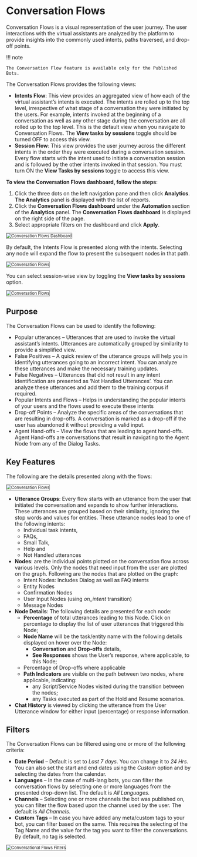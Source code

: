 # **Conversation Flows**

Conversation Flows is a visual representation of the user journey. The user interactions with the virtual assistants are analyzed by the platform to provide insights into the commonly used intents, paths traversed, and drop-off points.


!!! note

    The Conversation Flow feature is available only for the Published Bots.


The Conversation Flows provides the following views:


* **Intents Flow**: This view provides an aggregated view of how each of the virtual assistant’s intents is executed. The intents are rolled up to the top level, irrespective of what stage of a conversation they were initiated by the users. For example, intents invoked at the beginning of a conversation as well as any other stage during the conversation are all rolled up to the top level. This is the default view when you navigate to Conversation Flows. The **View tasks by sessions** toggle should be turned OFF to access this view.
* **Session Flow**: This view provides the user journey across the different intents in the order they were executed during a conversation session. Every flow starts with the intent used to initiate a conversation session and is followed by the other intents invoked in that session. You must turn ON the **View Tasks by sessions** toggle to access this view.

**To view the Conversation Flows dashboard, follow the steps**: 



1. Click the three dots on the left navigation pane and then click **Analytics**. **The Analytics** panel is displayed with the list of reports.
2. Click the **Conversation Flows dashboard** under the **Automation** section of the **Analytics** panel. The **Conversation Flows dashboard** is displayed on the right side of the page.
3. Select appropriate filters on the dashboard and click **Apply**.


<img src="../images/conversation-flows-dashboard.png" alt="Conversation Flows Dashboard" title="Conversation Flows Dashboard" style="border: 1px solid gray; zoom:80%;">




By default, the Intents Flow is presented along with the intents. Selecting any node will expand the flow to present the subsequent nodes in that path.


<img src="../images/conversation-flows-1.png" alt="Conversation Flows" title="Conversation Flows" style="border: 1px solid gray; zoom:80%;">


You can select session-wise view by toggling the **View tasks by sessions** option.


<img src="../images/conversation-flows-2.png" alt="Conversation Flows" title="Conversation Flows" style="border: 1px solid gray; zoom:80%;">




## Purpose

The Conversation Flows can be used to identify the following:



* Popular utterances – Utterances that are used to invoke the virtual assistant’s intents. Utterances are automatically grouped by similarity to provide a simplified view. 
* False Positives – A quick review of the utterance groups will help you in identifying utterances going to an incorrect intent. You can analyze these utterances and make the necessary training updates. 
* False Negatives – Utterances that did not result in any intent identification are presented as ‘Not Handled Utterances’. You can analyze these utterances and add them to the training corpus if required. 
* Popular Intents and Flows – Helps in understanding the popular intents of your users and the flows used to execute these intents
* Drop-off Points – Analyze the specific areas of the conversations that are resulting in drop-offs. A conversation is marked as a drop-off if the user has abandoned it without providing a valid input. 
* Agent Hand-offs – View the flows that are leading to agent hand-offs. Agent Hand-offs are conversations that result in navigating to the Agent Node from any of the Dialog Tasks.


## Key Features

The following are the details presented along with the flows:


<img src="../images/conversation-flows-3.png" alt="Conversation Flows" title="Conversation Flows" style="border: 1px solid gray; zoom:80%;">


* **Utterance Groups**: Every flow starts with an utterance from the user that initiated the conversation and expands to show further interactions. These utterances are grouped based on their similarity, ignoring the stop words and values for entities. These utterance nodes lead to one of the following intents:
    * Individual task intents,
    * FAQs,
    * Small Talk,
    * Help and
    * Not Handled utterances
* **Nodes**: are the individual points plotted on the conversation flow across various levels. Only the nodes that need input from the user are plotted on the graph. Following are the nodes that are plotted on the graph:
    * Intent Nodes: Includes Dialog as well as FAQ intents
    * Entity Nodes 
    * Confirmation Nodes 
    * User Input Nodes (using _on_intent_ transition) 
    * Message Nodes 
* **Node Details**: The following details are presented for each node:
    * **Percentage** of total utterances leading to this Node. Click on percentage to display the list of user utterances that triggered this Node;
    * **Node Name** will be the task/entity name with the following details displayed on hover over the Node:
        * **Conversation** and **Drop-offs** details,
        * **See Responses** shows the User’s response, where applicable, to this Node;
    * Percentage of Drop-offs where applicable
    * **Path Indicators** are visible on the path between two nodes, where applicable, indicating:
        * any Script/Service Nodes visited during the transition between the nodes;
        * any Tasks executed as part of the Hold and Resume scenarios.
* **Chat History** is viewed by clicking the utterance from the User Utterance window for either input (percentage) or response information.


## Filters

The Conversation Flows can be filtered using one or more of the following criteria:



* **Date Period** – Default is set to _Last 7 days_. You can change it to _24 Hrs_. You can also set the start and end dates using the _Custom_ option and by selecting the dates from the calendar.
* **Languages**  – In the case of multi-lang bots, you can filter the conversation flows by selecting one or more languages from the presented drop-down list. The default is _All Languages._
* **Channels** – Selecting one or more channels the bot was published on, you can filter the flow based upon the channel used by the user. The default is _All Channels_.
* **Custom Tags** – In case you have added any meta/custom tags to your bot, you can filter based on the same. This requires the selecting of the Tag Name and the value for the tag you want to filter the conversations. By default, no tag is selected.


<img src="../images/conversational-flows-filters.png" alt="Conversational Flows Filters" title="Conversational Flows Filters" style="border: 1px solid gray; zoom:80%;">


